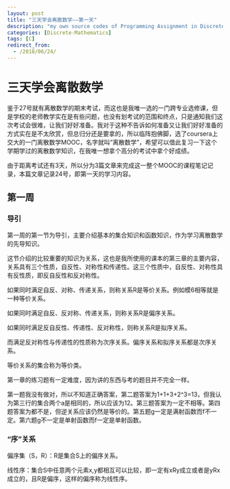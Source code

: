 ```yaml
---
layout: post
title: "三天学会离散数学——第一天"
description: "my own source codes of Programming Assignment in Discrete Mathematics "
categories: [Discrete-Mathematics]
tags: [C]
redirect_from:
  - /2018/06/24/
---
```


# 三天学会离散数学

鉴于27号就有离散数学的期末考试，而这也是我唯一选的一门跨专业选修课，但是学校的老师教学实在是有些问题，也没有划考试的范围和终点，只是通知我们这次考试会很难，让我们好好准备。我对于这种不告诉如何准备又让我们好好准备的方式实在是不太欣赏，但总归分还是要拿的，所以临阵抱佛脚，选了coursera上交大的一门离散数学MOOC，名字就叫“离散数学”，希望可以借此复习一下这个学期学过的离散数学知识，在我唯一想拿个高分的考试中拿个好成绩。

由于距离考试还有3天，所以分为3篇文章来完成这一整个MOOC的课程笔记记录，本篇文章记录24号，即第一天的学习内容。

## 第一周

### 导引

第一周的第一节为导引，主要介绍基本的集合知识和函数知识，作为学习离散数学的先导知识。

这节介绍的比较重要的知识为关系，这也是我所使用的课本的第三章的主要内容，关系具有三个性质，自反性、对称性和传递性。这三个性质中，自反性、对称性具有反性质，即反自反性和反对称性。

如果同时满足自反、对称、传递关系，则称关系R是等价关系。例如模6相等就是一种等价关系。

如果同时满足自反、反对称、传递关系，则称关系R是偏序关系。

如果同时满足反自反性、传递性、反对称性，则称关系R是拟序关系。

而满足反对称性与传递性的性质称为次序关系。偏序关系和拟序关系都是次序关系。

等价关系的集合称为等价类。

第一章的练习题有一定难度，因为讲的东西与考的题目并不完全一样。

第一题我没有做对，所以不知道正确答案，第二题答案为1+1+3+2^3=13，但我认为第三行的集合两个a是相同的，所以应该为12。第三题答案为一定不相等。第四题答案为都不是，但逆关系应该仍然是等价的。第五题g一定是满射函数而f不一定。第六题g不一定是单射函数而f一定是单射函数。

### “序”关系

偏序集（S，R）：R是集合S上的偏序关系。

线性序：集合S中任意两个元素x,y都相互可以比较，即一定有xRy成立或者是yRx成立的，且R是偏序，这样的偏序称为线性序。
